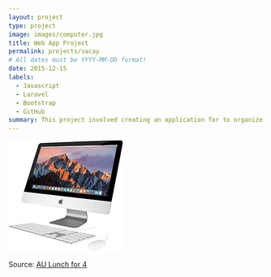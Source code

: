 ```yaml
---
layout: project
type: project
image: images/computer.jpg
title: Web App Project
permalink: projects/vacay
# All dates must be YYYY-MM-DD format!
date: 2015-12-15
labels:
  - Javascript
  - Laravel
  - Bootstrap
  - GitHub
summary: This project involved creating an application for to organize alot of people into meetings for lunch.  
---
```


<img class="ui medium right floated rounded image" src="../images/computer.jpg">
 
Source: <a href="https://github.com/JZipse/AUlunchFor4"></i>AU Lunch for 4</a>
